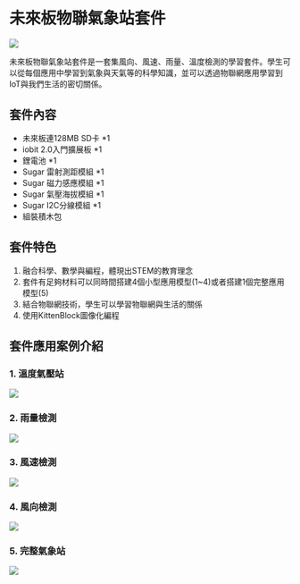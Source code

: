 # 未來板物聯氣象站套件

![](./images/complete_station.png)


未來板物聯氣象站套件是一套集風向、風速、雨量、溫度檢測的學習套件。學生可以從每個應用中學習到氣象與天氣等的科學知識，並可以透過物聯網應用學習到IoT與我們生活的密切關係。

## 套件內容

- 未來板連128MB SD卡 *1
- iobit 2.0入門擴展板 *1
- 鋰電池 *1
- Sugar 雷射測距模組 *1
- Sugar 磁力感應模組 *1
- Sugar 氣壓海拔模組 *1
- Sugar I2C分線模組 *1
- 組裝積木包

## 套件特色

1. 融合科學、數學與編程，體現出STEM的教育理念
2. 套件有足夠材料可以同時間搭建4個小型應用模型(1~4)或者搭建1個完整應用模型(5)
3. 結合物聯網技術，學生可以學習物聯網與生活的關係
4. 使用KittenBlock圖像化編程

## 套件應用案例介紹

### 1. 溫度氣壓站

![](./images/temp_atmosphere.png)

### 2. 雨量檢測

![](./images/rainfall.png)

### 3. 風速檢測

![](./images/windspeed.png)

### 4. 風向檢測

![](./images/wind_direction.png)

### 5. 完整氣象站

![](./images/complete_station.png)